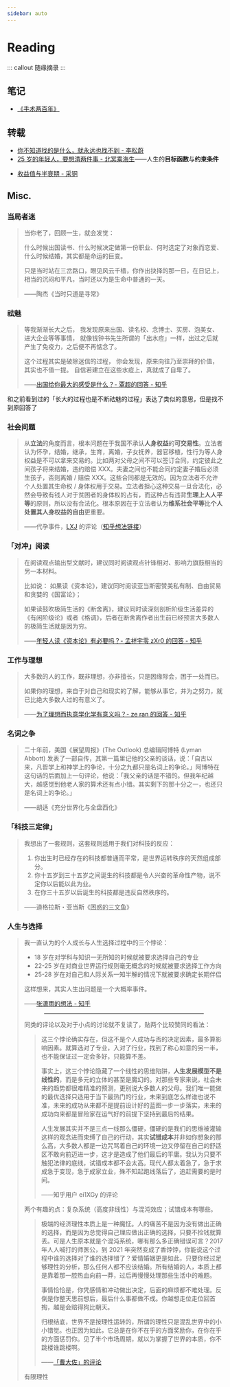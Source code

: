 ```yaml
---
sidebar: auto
---
```


# Reading

::: callout
随缘摘录
:::

## 笔记

- [《手术两百年》](200-years-of-surgery.md)

## 转载

- [你不知道找的是什么，就永远也找不到 - 李松蔚](what-you-want.md)
- [25 岁的年轻人，要想清两件事 - 北冥乘海生](https://zhuanlan.zhihu.com/p/82028811)<span class="cn-font" lang="zh-CN">——</span>人生的**目标函数**与**约束条件**

<!--  -->

- [收益值与半衰期 - 采铜](reward-and-half-life.md)

## Misc.

### 当局者迷

> 当你老了，回顾一生，就会发觉：
>
> 什么时候出国读书、什么时候决定做第一份职业、何时选定了对象而恋爱、什么时候结婚，其实都是命运的巨变。
>
> 只是当时站在三岔路口，眼见风云千樯，你作出抉择的那一日，在日记上，相当的沉闷和平凡，当时还以为是生命中普通的一天。
>
> <span class="cn-font" lang="zh-CN">——</span>陶杰《当时只道是寻常》

### 祛魅

> 等我渐渐长大之后，
> 我发现原来出国、读名校、念博士、买房、泡美女、进大企业等等事情，
> 就像钱钟书先生所谓的「出水痘」一样，出过之后就产生了免疫力，之后便不再惦念了。
>
> 这个过程其实是破除迷信的过程，
> 你会发现，原来向往乃至崇拜的价值，其实也不值一提。
> 自信若建立在这些水痘上，真就成了自卑了。
>
> <span class="cn-font" lang="zh-CN">——</span>[出国给你最大的感受是什么？- 覃超的回答 - 知乎](https://www.zhihu.com/question/30215562/answer/133926105)

和之前看到过的「长大的过程也是不断祛魅的过程」表达了类似的意思，但是找不到原回答了

### 社会问题

> 从**立法**的角度而言，根本问题在于我国不承认**人身权益**的**可交易性**。立法者认为怀孕，结婚，继承，生育，离婚，子女抚养，器官移植，性行为等人身权益是不可以拿来交易的。比如两对父母之间不可以签订合同，约定彼此之间孩子将来结婚，违约赔偿 XXX。夫妻之间也不能合同约定妻子婚后必须生孩子，否则离婚 / 赔偿 XXX。这些合同都是无效的。因为立法者不允许个人处置其生命权 / 身体权用于交易。立法者担心这种交易一旦合法化，必然会导致有钱人对于贫困者的身体权的占有，而这种占有违背**生理上人人平等**的原则，所以没有合法化。根本原因在于立法者认为**维系社会平等**比**个人处置其人身权益的自由**更重要。
>
> <span class="cn-font" lang="zh-CN">——</span>代孕事件，[LXJ](https://www.zhihu.com/people/lxj-30) 的评论（[知乎想法链接](https://www.zhihu.com/pin/1334647216074948608)）

### 「对冲」阅读

> 在阅读观点输出型文献时，建议同时阅读观点针锋相对、影响力旗鼓相当的另一本材料。
>
> 比如说：
> 如果读《资本论》，建议同时阅读亚当斯密赞美私有制、自由贸易和贪婪的《国富论》；
>
> 如果读鼓吹极简生活的《断舍离》，建议同时读深刻剖析阶级生活差异的《有闲阶级论》或者《格调》，后者在断舍离作者出生前已经预言大多数人的极简生活就是因为穷。
>
> <span class="cn-font" lang="zh-CN">——</span>[年轻人读《资本论》有必要吗？- 孟祥宇零 zXr0 的回答 - 知乎](https://www.zhihu.com/question/26981339/answer/814769672)

### 工作与理想

> 大多数的人的工作，既非理想，亦非擅长，只是因缘际会，困于一处而已。
>
> 如果你的理想，来自于对自己和现实的了解，能够从事它，并为之努力，就已比绝大多数人过的有意义了。
>
> <span class="cn-font" lang="zh-CN">——</span>[为了理想而执意学化学有意义吗？- ze ran 的回答 - 知乎](https://www.zhihu.com/question/65062426/answer/255457143)

### 名词之争

> 二十年前，美国《展望周报》(The Outlook) 总编辑阿博特 (Lyman Abbott) 发表了一部自传，其第一篇里记他的父亲的谈话，说：「自古以来，凡哲学上和神学上的争论，十分之九都只是名词上的争论。」阿博特在这句话的后面加上一句评论，他说：「我父亲的话是不错的。但我年纪越大，越感觉到他老人家的算术还有点小错。其实剩下的那十分之一，也还只是名词上的争论。」
>
> <span class="cn-font" lang="zh-CN">——</span>胡适《充分世界化与全盘西化》

### 「科技三定律」

> 我想出了一套规则，这套规则适用于我们对科技的反应：
>
> 1. 你出生时已经存在的科技都普通而平常，是世界运转秩序的天然组成部分。
> 2. 你十五岁到三十五岁之间诞生的科技都是令人兴奋的革命性产物，说不定你以后能以此为业。
> 3. 在你三十五岁以后诞生的科技都是违反自然秩序的。
>
> <span class="cn-font" lang="zh-CN">——</span>道格拉斯・亚当斯《<abbr title="The Salmon of Doubt: Hitchhiking the Galaxy">困惑的三文鱼</abbr>》

### 人生与选择

> 我一直认为的个人成长与人生选择过程中的三个悖论：
>
> - 18 岁在对学科与知识一无所知的时候就被要求选择自己的专业
> - 22-25 岁在对商业世界运行规则毫无概念的时候就被要求选择工作方向
> - 25-28 岁在对自己和人际关系一知半解的情况下就被要求确定长期伴侣
>
> 这样想来，其实人生出问题是一个大概率事件。
>
> <span class="cn-font" lang="zh-CN">——</span>[张潇雨的想法 - 知乎](https://www.zhihu.com/pin/1097901916008333312)
>
> <hr style="width: 80%;margin: 1em auto;">
>
> 同类的评论以及对于小点的讨论就不复读了，贴两个比较赞同的看法：
>
> > 这三个悖论确实存在，但这不是个人成功与否的决定因素，最多算影响因素。就算选对了专业，入对了行业，找到了称心如意的另一半，也不能保证过一定会多好，只能算不差。
> >
> > 事实上，这三个悖论隐藏了一个线性的思维陷阱，**人生发展模型不是线性的**，而是多元的立体的甚至是魔幻的。对那些专家来说，社会未来的趋势都很难精准的预测，更别说大多数人的父母。我们唯一能做的最优选择只适用于当下最热门的行业，未来到底怎么样谁也说不准，未来的成功从来都不是提前设计好的蓝图一步一步落实，未来的成功向来都是冒险家在运气好的前提下坚持到最后的结果。
> >
> > 人生发展其实并不是三点一线那么僵硬，僵硬的是我们的思维被灌输这样的观念进而束缚了自己的行动，其实**试错成本**并非如你想象的那么高，大多数人都是一边咒骂着自己的环境一边又停留在自己的舒适区不敢向前迈进一步，这才是造成了他们最后的平庸。我认为只要不触犯法律的底线，试错成本都不会太高。现代人都太着急了，急于求成急于变现，急于成家立业，殊不知起跑线落后了，追赶需要的是时间。
> >
> > <span class="cn-font" lang="zh-CN">——</span>知乎用户 ei1XGy 的评论
>
> 两个有趣的点：复杂系统（高度非线性）与混沌效应；试错成本有哪些。
>
> > 极端的经济理性本质上是一种魔怔。人的痛苦不是因为没有做出正确的选择，而是因为总觉得自己理应做出正确的选择，只要不捡钱就算丢。可是人生原本就是个混沌系统，哪有那么多正确错误可言？2017 年人人喊打的师医公，到 2021 年突然变成了香饽饽，你能说这个过程中谁的选择对了谁的选择错了？爱情婚姻更是如此，只要你经过足够理性的分析，那么任何人都不应该结婚。所有结婚的人，本质上都是靠着那一腔热血向前一莽，过后再慢慢处理那些生活中的难题。
> >
> > 事情恰恰是，你凭感情和冲动做出决定，后面的麻烦都不难处理。反倒是你整天思前想后，最后什么事都做不成。你越想走位走位回首掏，越是会赔得狗比朝天。
> >
> > 归根结底，世界不是按理性运转的，所谓的理性只是混乱世界中的小小错觉。也正因为如此，它总是在你不在乎的方面奖励你，在你在乎的方面惩罚你。见了半个市场周期，就以为掌握了世界的本质，你不跳楼谁跳楼啊。
> >
> > <span class="cn-font" lang="zh-CN">——</span>[「曹大佐」的评论](https://www.zhihu.com/pin/1441848412057047040)
>
> 有限理性
